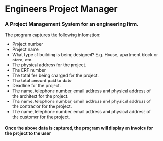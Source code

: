 # Engineers Project Manager

### A Project Management System for an engineering firm.

The program captures the following infomation:
* Project number
* Project name
* What type of building is being designed? E.g. House, apartment block or
  store, etc.
* The physical address for the project.
* The ERF number
* The total fee being charged for the project.
* The total amount paid to date.
* Deadline for the project.
* The name, telephone number, email address and physical address of the
  architect for the project.
* The name, telephone number, email address and physical address of the
  contractor for the project.
* The name, telephone number, email address and physical address of the
  customer for the project.
  
#### Once the above data is captured, the program will display an invoice for the project to the user
 
 

